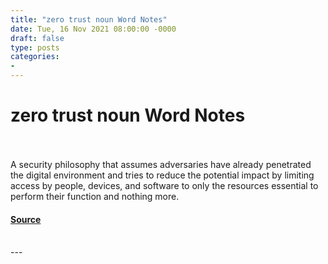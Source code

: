 ```yaml
---
title: "zero trust noun Word Notes"
date: Tue, 16 Nov 2021 08:00:00 -0000
draft: false
type: posts
categories: 
- 
---
```

# zero trust noun Word Notes

<br/>

<br/>
A security philosophy that assumes adversaries have already penetrated the digital environment and tries to reduce the potential impact by limiting access by people, devices, and software to only the resources essential to perform their function and nothing more.

#### [Source](https://thecyberwire.com/podcasts/word-notes/73/notes)

<br/>
---
